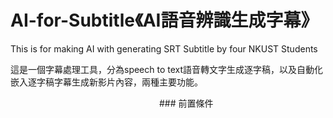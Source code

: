 # AI-for-Subtitle《AI語音辨識生成字幕》
This is for making AI with generating SRT Subtitle by four NKUST Students

這是一個字幕處理工具，分為speech to text語音轉文字生成逐字稿，以及自動化嵌入逐字稿字幕生成新影片內容，兩種主要功能。


　　　　　　　　　　　　　　　　　### 前置條件





